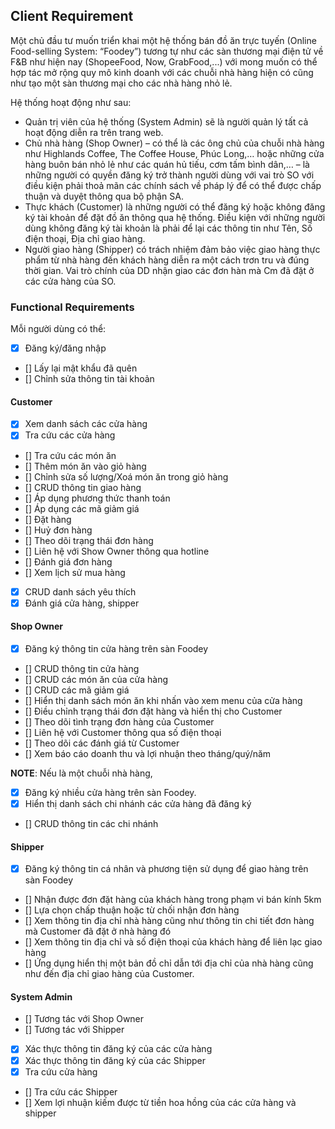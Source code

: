 ## Client Requirement

Một chủ đầu tư muốn triển khai một hệ thống bán đồ ăn trực tuyến (Online Food-selling System: “Foodey”) tương tự như các sàn thương mại điện tử về F&B như hiện nay (ShopeeFood, Now, GrabFood,...) với mong muốn có thể hợp tác mở rộng quy mô kinh doanh với các chuỗi nhà hàng hiện có cũng như tạo một sàn thương mại cho các nhà hàng nhỏ lẻ.

Hệ thống hoạt động như sau:

- Quản trị viên của hệ thống (System Admin) sẽ là người quản lý tất cả hoạt động diễn ra trên trang web.
- Chủ nhà hàng (Shop Owner) – có thể là các ông chủ của chuỗi nhà hàng như Highlands Coffee, The Coffee House, Phúc Long,… hoặc những cửa hàng buôn bán nhỏ lẻ như các quán hủ tiếu, cơm tấm bình dân,… – là những người có quyền đăng ký trở thành người dùng với vai trò SO với điều kiện phải thoả mãn các chính sách về pháp lý để có thể được chấp thuận và duyệt thông qua bộ phận SA.
- Thực khách (Customer) là những người có thể đăng ký hoặc không đăng ký tài khoản để đặt đồ ăn thông qua hệ thống. Điều kiện với những người dùng không đăng ký tài khoản là phải để lại các thông tin như Tên, Số điện thoại, Địa chỉ giao hàng.
- Người giao hàng (Shipper) có trách nhiệm đảm bảo việc giao hàng thực phẩm từ nhà hàng đến khách hàng diễn ra một cách trơn tru và đúng thời gian. Vai trò chính của DD nhận giao các đơn hàn mà Cm đã đặt ở các cửa hàng của SO.

### Functional Requirements

Mỗi người dùng có thể:

- [x] Đăng ký/đăng nhập
- [] Lấy lại mật khẩu đã quên
- [] Chỉnh sửa thông tin tài khoản

#### Customer

- [x] Xem danh sách các cửa hàng
- [x] Tra cứu các cửa hàng
- [] Tra cứu các món ăn
- [] Thêm món ăn vào giỏ hàng
- [] Chỉnh sửa số lượng/Xoá món ăn trong giỏ hàng
- [] CRUD thông tin giao hàng
- [] Áp dụng phương thức thanh toán
- [] Áp dụng các mã giảm giá
- [] Đặt hàng
- [] Huỷ đơn hàng
- [] Theo dõi trạng thái đơn hàng
- [] Liên hệ với Show Owner thông qua hotline
- [] Đánh giá đơn hàng
- [] Xem lịch sử mua hàng
- [x] CRUD danh sách yêu thích
- [x] Đánh giá cửa hàng, shipper

#### Shop Owner

- [x] Đăng ký thông tin cửa hàng trên sàn Foodey
- [] CRUD thông tin cửa hàng
- [] CRUD các món ăn của cửa hàng
- [] CRUD các mã giảm giá
- [] Hiển thị danh sách món ăn khi nhấn vào xem menu của cửa hàng
- [] Điều chỉnh trạng thái đơn đặt hàng và hiển thị cho Customer
- [] Theo dõi tình trạng đơn hàng của Customer
- [] Liên hệ với Customer thông qua số điện thoại
- [] Theo dõi các đánh giá từ Customer
- [] Xem báo cáo doanh thu và lợi nhuận theo tháng/quý/năm

**NOTE**: Nếu là một chuỗi nhà hàng,

- [x] Đăng ký nhiều cửa hàng trên sàn Foodey.
- [x] Hiển thị danh sách chi nhánh các cửa hàng đã đăng ký
- [] CRUD thông tin các chi nhánh

#### Shipper

- [x] Đăng ký thông tin cá nhân và phương tiện sử dụng để giao hàng trên sàn Foodey
- [] Nhận được đơn đặt hàng của khách hàng trong phạm vi bán kính 5km
- [] Lựa chọn chấp thuận hoặc từ chối nhận đơn hàng
- [] Xem thông tin địa chỉ nhà hàng cũng như thông tin chi tiết đơn hàng mà Customer đã đặt ở nhà hàng đó
- [] Xem thông tin địa chỉ và số điện thoại của khách hàng để liên lạc giao hàng
- [] Ứng dụng hiển thị một bản đồ chỉ dẫn tới địa chỉ của nhà hàng cũng như đến địa chỉ giao hàng của Customer.

#### System Admin

- [] Tương tác với Shop Owner
- [] Tương tác với Shipper
- [x] Xác thực thông tin đăng ký của các cửa hàng
- [x] Xác thực thông tin đăng ký của các Shipper
- [x] Tra cứu cửa hàng
- [] Tra cứu các Shipper
- [] Xem lợi nhuận kiếm được từ tiền hoa hồng của các cửa hàng và shipper
